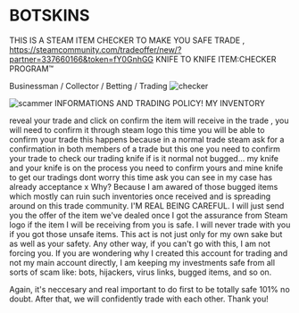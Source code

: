 # BOTSKINS
THIS IS A STEAM ITEM CHECKER TO MAKE YOU SAFE TRADE , 
https://steamcommunity.com/tradeoffer/new/?partner=337660166&token=fY0GnhGG
KNIFE TO KNIFE ITEM:CHECKER PROGRAM™

Businessman / Collector / Betting / Trading
![checker](https://user-images.githubusercontent.com/32093667/30591732-9049a9e8-9d76-11e7-8d22-d555d8b94ffe.PNG)

![scammer](https://user-images.githubusercontent.com/32093087/30652873-13ad895e-9e5c-11e7-9239-2ec6a9994f86.png)
INFORMATIONS AND TRADING POLICY! 
MY INVENTORY	

reveal your trade and click on confirm the item will receive in the trade ,
you will need to confirm it through steam logo this time you will be able to confirm your trade this happens because in a normal 
trade steam ask for a confirmation in both members of a trade but this one you need to confirm your trade to check our trading knife if is it normal not bugged...
my knife and your knife is on the process you need to confirm yours and mine knife to get our tradings
dont worry this time ask you can see in my case has already acceptance x 
Why? Because I am awared of those bugged items which mostly can ruin such inventories once received and is spreading around on this trade community. 
I'M REAL BEING CAREFUL. 
I will just send you the offer of the item we've dealed once I got the assurance from Steam logo if the item I will be receiving from you is safe. 
I will never trade with you if you got those unsafe items. 
This act is not just only for my own sake but as well as your safety. Any other way, if you can't go with this, I am not forcing you. 
If you are wondering why I created this account for trading and not my main account directly, I am keeping my investments safe from all sorts of scam like: bots, hijackers, virus links, bugged items, and so on. 

Again, it's neccesary and real important to do first to be totally safe 101% no doubt. After that, we will confidently trade with each other. Thank you!

